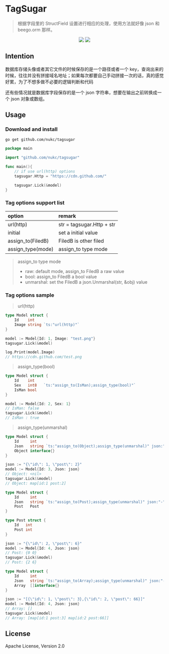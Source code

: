 # TagSugar

> 根据字段里的 StructField 设置进行相应的处理，使用方法就好像 json 和 beego.orm 那样。

<p align="center">
    <a href="https://travis-ci.org/nukc/tagsugar"><img src="https://img.shields.io/travis/nukc/tagsugar.svg?style=flat-square"/></a>
    <a href="https://github.com/nukc/tagsugar/blob/master/LICENSE"><img src="https://img.shields.io/badge/license-Apache-brightgreen.svg?style=flat-square"/></a>
</p>

## Intention

数据库存储头像或者其它文件的时候保存的是一个路径或者一个 key，查询出来的时候，往往并没有拼接域名地址；如果每次都要自己手动拼接一次的话，真的感觉好累，为了不想多做不必要的逻辑判断和代码

还有些情况就是数据库字段保存的是一个 json 字符串，想要在输出之前转换成一个 json 对象或数组。



## Usage

### Download and install

```
go get github.com/nukc/tagsugar
```

```go
package main

import "github.com/nukc/tagsugar"

func main(){
    // if use url(http) options
    tagsugar.Http = "https://cdn.github.com/"

    tagsugar.Lick(&model)
}

```

### Tag options support list

option | remark
:---------- | :----------
url(http) | str = tagsugar.Http + str 
initial | set a initial value
assign_to(FiledB) | FiledB is other filed
assign_type(mode)  | assign_to type mode

> assign_to type mode
> - raw: default mode, assign_to FiledB a raw value
> - bool: assign_to FiledB a bool value
> - unmarshal: set the FiledB a json.Unmarshal(str, &obj) value

### Tag options sample

> url(http)

```go
type Model struct {
    Id    int
    Image string `ts:"url(http)"`
}

model := Model{Id: 1, Image: "test.png"}
tagsugar.Lick(&model)

log.Print(model.Image)
// https://cdn.github.com/test.png
```

> assign_type(bool)

```go
type Model struct {
	Id    int
	Sex   int8   `ts:"assign_to(IsMan);assign_type(bool)"`
	IsMan bool
}

model := Model{Id: 2, Sex: 1}
// IsMan: false
tagsugar.Lick(&model)
// IsMan : true
```

> assign_type(unmarshal)

```go
type Model struct {
	Id     int
	Json   string `ts:"assign_to(Object);assign_type(unmarshal)" json:"-"`
	Object interface{}
}

json := "{\"id\": 1, \"post\": 2}"
model := Model{Id: 3, Json: json}
// Object: <nil>
tagsugar.Lick(&model)
// Object: map[id:1 post:2]
```

```go
type Model struct {
	Id     int
	Json   string `ts:"assign_to(Post);assign_type(unmarshal)" json:"-"`
	Post   Post
}

type Post struct {
	Id   int
	Post int
}

json := "{\"id\": 2, \"post\": 6}"
model := Model{Id: 4, Json: json}
// Post: {0 0}
tagsugar.Lick(&model)
// Post: {2 6}
```

```go
type Model struct {
	Id     int
	Json   string `ts:"assign_to(Array);assign_type(unmarshal)" json:"-"`
	Array  []interface{}
}

json := "[{\"id\": 1, \"post\": 3},{\"id\": 2, \"post\": 66}]"
model := Model{Id: 4, Json: json}
// Array: []
tagsugar.Lick(&model)
// Array: [map[id:1 post:3] map[id:2 post:66]]
```



## License

Apache License, Version 2.0